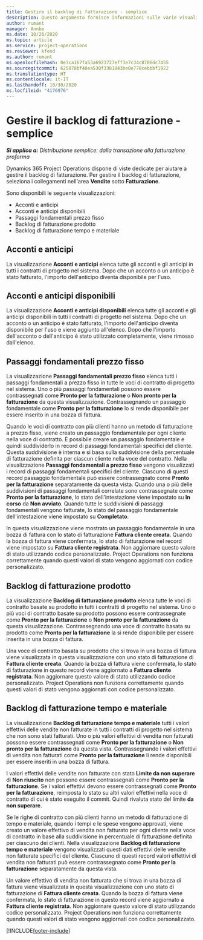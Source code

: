 ```yaml
---
title: Gestire il backlog di fatturazione - semplice
description: Questo argomento fornisce informazioni sulle varie visualizzazioni disponibili per l'uso durante la gestione del backlog di fatturazione.
author: rumant
manager: Annbe
ms.date: 10/26/2020
ms.topic: article
ms.service: project-operations
ms.reviewer: kfend
ms.author: rumant
ms.openlocfilehash: 0e3ca167fa53a6923727eff3e7c34c8706dc7455
ms.sourcegitcommit: 625878bf48ea530f3381843be0e778cebbbf1922
ms.translationtype: HT
ms.contentlocale: it-IT
ms.lasthandoff: 10/30/2020
ms.locfileid: "4176976"
---
```

# <a name="manage-the-billing-backlog---lite"></a>Gestire il backlog di fatturazione - semplice

_**Si applica a:** Distribuzione semplice: dalla transazione alla fatturazione proforma_

Dynamics 365 Project Operations dispone di viste dedicate per aiutare a gestire il backlog di fatturazione. Per gestire il backlog di fatturazione, seleziona i collegamenti nell'area **Vendite** sotto **Fatturazione**. 

Sono disponibili le seguente visualizzazioni:

- Acconti e anticipi
- Acconti e anticipi disponibili
- Passaggi fondamentali prezzo fisso
- Backlog di fatturazione prodotto
- Backlog di fatturazione tempo e materiale

## <a name="retainers-and-advances"></a>Acconti e anticipi

La visualizzazione **Acconti e anticipi** elenca tutte gli acconti e gli anticipi in tutti i contratti di progetto nel sistema. Dopo che un acconto o un anticipo è stato fatturato, l'importo dell'anticipo diventa disponibile per l'uso.

## <a name="available-retainers-and-advances"></a>Acconti e anticipi disponibili

La visualizzazione **Acconti e anticipi disponibili** elenca tutte gli acconti e gli anticipi disponibili in tutti i contratti di progetto nel sistema. Dopo che un acconto o un anticipo è stato fatturato, l'importo dell'anticipo diventa disponibile per l'uso e viene aggiunto all'elenco. Dopo che l'importo dell'acconto o dell'anticipo è stato utilizzato completamente, viene rimosso dall'elenco.

## <a name="fixed-price-milestones"></a>Passaggi fondamentali prezzo fisso

La visualizzazione **Passaggi fondamentali prezzo fisso** elenca tutti i passaggi fondamentali a prezzo fisso in tutte le voci di contratto di progetto nel sistema. Uno o più passaggi fondamentali possono essere contrassegnati come **Pronto per la fatturazione** o **Non pronto per la fatturazione** da questa visualizzazione. Contrassegnando un passaggio fondamentale come **Pronto per la fatturazione** lo si rende disponibile per essere inserito in una bozza di fattura.

Quando le voci di contratto con più clienti hanno un metodo di fatturazione a prezzo fisso, viene creato un passaggio fondamentale per ogni cliente nella voce di contratto. È possibile creare un passaggio fondamentale e quindi suddividerlo in record di passaggi fondamentali specifici del cliente. Questa suddivisione è interna e si basa sulla suddivisione della percentuale di fatturazione definita per ciascun cliente nella voce del contratto. Nella visualizzazione **Passaggi fondamentali a prezzo fisso** vengono visualizzati i record di passaggi fondamentali specifici del cliente. Ciascuno di questi record passaggio fondamentale può essere contrassegnato come **Pronto per la fatturazione** separatamente da questa vista. Quando una o più delle suddivisioni di passaggi fondamentali correlate sono contrassegnate come **Pronto per la fatturazione**, lo stato dell'intestazione viene impostato su **In corso** da **Non avviato**. Quando tutte le suddivisioni di passaggi fondamentali vengono fatturate, lo stato del passaggio fondamentale dell'intestazione viene impostato su **Completato**.

In questa visualizzazione viene mostrato un passaggio fondamentale in una bozza di fattura con lo stato di fatturazione **Fattura cliente creata**. Quando la bozza di fattura viene confermata, lo stato di fatturazione nel record viene impostato su **Fattura cliente registrata**. Non aggiornare questo valore di stato utilizzando codice personalizzato. Project Operations non funziona correttamente quando questi valori di stato vengono aggiornati con codice personalizzato.

## <a name="product-billing-backlog"></a>Backlog di fatturazione prodotto

La visualizzazione **Backlog di fatturazione prodotto** elenca tutte le voci di contratto basate su prodotto in tutti i contratti di progetto nel sistema. Uno o più voci di contratto basate su prodotto possono essere contrassegnate come **Pronto per la fatturazione** o **Non pronto per la fatturazione** da questa visualizzazione. Contrassegnando una voce di contratto basata su prodotto come **Pronto per la fatturazione** la si rende disponibile per essere inserita in una bozza di fattura.

Una voce di contratto basata su prodotto che si trova in una bozza di fattura viene visualizzata in questa visualizzazione con uno stato di fatturazione di **Fattura cliente creata**. Quando la bozza di fattura viene confermata, lo stato di fatturazione in questo record viene aggiornato a **Fattura cliente registrata**. Non aggiornare questo valore di stato utilizzando codice personalizzato. Project Operations non funziona correttamente quando questi valori di stato vengono aggiornati con codice personalizzato.

## <a name="time-and-material-billing-backlog"></a>Backlog di fatturazione tempo e materiale

La visualizzazione **Backlog di fatturazione tempo e materiale** tutti i valori effettivi delle vendite non fatturate in tutti i contratti di progetto nel sistema che non sono stati fatturati. Uno o più valori effettivi di vendita non fatturati possono essere contrassegnati come **Pronto per la fatturazione** o **Non pronto per la fatturazione** da questa vista. Contrassegnando i valori effettivi di vendita non fatturati come **Pronto per la fatturazione** li rende disponibili per essere inseriti in una bozza di fattura.

I valori effettivi delle vendite non fatturate con stato **Limite da non superare** di **Non riuscito** non possono essere contrassegnati come **Pronto per la fatturazione**. Se i valori effettivi devono essere contrassegnati come **Pronto per la fatturazione**, reimposta lo stato su altri valori effettivi nella voce di contratto di cui è stato eseguito il commit. Quindi rivaluta stato del limite **da non superare**.

Se le righe di contratto con più clienti hanno un metodo di fatturazione di tempo e materiale, quando i tempi e le spese vengono approvati, viene creato un valore effettivo di vendita non fatturato per ogni cliente nella voce di contratto in base alla suddivisione in percentuale di fatturazione definita per ciascuno dei clienti. Nella visualizzazione **Backlog di fatturazione tempo e materiale** vengono visualizzati questi dati effettivi delle vendite non fatturate specifici del cliente. Ciascuno di questi record valori effettivi di vendita non fatturati può essere contrassegnato come **Pronto per la fatturazione** separatamente da questa vista.

Un valore effettivo di vendita non fatturata che si trova in una bozza di fattura viene visualizzata in questa visualizzazione con uno stato di fatturazione di **Fattura cliente creata**. Quando la bozza di fattura viene confermata, lo stato di fatturazione in questo record viene aggiornato a **Fattura cliente registrata**. Non aggiornare questo valore di stato utilizzando codice personalizzato. Project Operations non funziona correttamente quando questi valori di stato vengono aggiornati con codice personalizzato.


[!INCLUDE[footer-include](../../includes/footer-banner.md)]